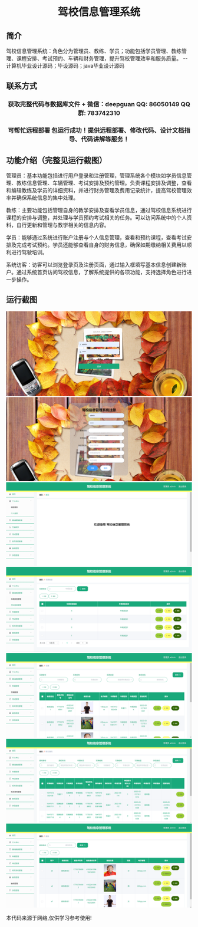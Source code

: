 <p><h1 align="center">驾校信息管理系统</h1></p>

## 简介
驾校信息管理系统：角色分为管理员、教练、学员；功能包括学员管理、教练管理、课程安排、考试预约、车辆和财务管理，提升驾校管理效率和服务质量。    --计算机毕业设计源码；毕设源码；java毕业设计源码


## 联系方式
<p><h3 align="center">获取完整代码与数据库文件 + 微信：deepguan QQ: 86050149 QQ群: 783742310</h3></p>
<p><h3 align="center">可帮忙远程部署 包运行成功！提供远程部署、修改代码、设计文档指导、代码讲解等服务！</h3></p>

## 功能介绍（完整见运行截图）
管理员：基本功能包括进行用户登录和注册管理，管理系统各个模块如学员信息管理、教练信息管理、车辆管理、考试安排及预约管理。负责课程安排及调整，查看和编辑教练及学员的详细资料，并进行财务管理及费用记录统计，提高驾校管理效率并确保系统信息的集中处理。

教练：主要功能包括管理自身的教学安排及查看学员信息，通过驾校信息系统进行课程的安排与调整，并处理与学员预约考试相关的任务。可以访问系统中的个人资料，自行更新和管理与教学相关的信息内容。

学员：能够通过系统进行账户注册与个人信息管理，查看和预约课程，查看考试安排及完成考试预约。学员还能够查看自身的财务信息，确保如期缴纳相关费用以顺利进行驾驶培训。

系统访客：访客可以浏览登录页及注册页面，通过输入框填写基本信息创建新账户。通过系统首页访问驾校信息，了解系统提供的各项功能，支持选择角色进行进一步操作。


## 运行截图
![](imgs/588112-20231218084913233-1127817905.png)
![](imgs/588112-20231218084943237-2009441596.png)
![](imgs/588112-20231218085223919-1410704548.png)
![](imgs/588112-20231218085227847-1377428341.png)
![](imgs/588112-20231218085231602-836402523.png)
![](imgs/588112-20231218085237426-27993723.png)
![](imgs/588112-20231218085240955-51480672.png)

<p>本代码来源于网络,仅供学习参考使用!</p>
